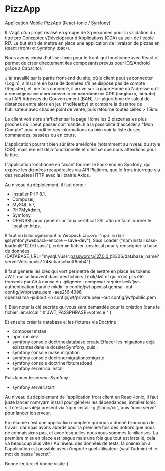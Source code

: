 # PizzApp
Application Mobile PizzApp (React-Ionic / Symfony)

Il s'agit d'un projet réalisé en groupe de 3 personnes pour la validation du titre pro Concepteur/Développeur d'Applications (CDA) au sein de l'école RI7.
Le but était de mettre en place une application de livraison de pizzas en React (front) et Symfony (back).

Nous avons choisi d'utiliser Ionic pour le front, qui fonctionne avec React et permet de créer directement des composants prévus pour iOS/Android grâce à Capacitor.

J'ai travaillé sur la partie front-end du site, où le client peut se connecter (Login), s'inscrire en base de données s'il ne dispose pas de compte (Register), 
et une fois connecté, il arrive sur la page Home où l'adresse qu'il a renseignée est alors convertie en coordonnées GPS (longitude, latitude) via l'API Adresses du Gouvernement (BAN).
Un algorithme de calcul de distances entre alors en jeu (findNearby) et compare la distance de l'utilisateur avec chaque point de vente, puis retourne toutes celles > 15km.

Le client voit alors s'afficher sur la page Home les 2 pizzerias les plus proches où il peut passer commande.
Il a la possibilité d'accéder à "Mon Compte" pour modifier ses informations ou bien voir la liste de ses commandes, passées ou en cours.

L'application pourrait bien sûr être améliorée (notamment au niveau du style CSS), mais elle est déjà fonctionnelle et c'est ce que nous attendions pour le titre.

L'application fonctionne en faisant tourner le Back-end en Symfony, qui expose les données récupérables via API Platform, que le front interroge via des requêtes HTTP avec la librairie Axios.

Au niveau du déploiement, il faut donc :
  - installer PHP 8.1, 
  - Composer, 
  - MySQL 5.7, 
  - PHPMyAdmin,
  - Symfony,
  - OPENSSL pour générer un faux certificat SSL afin de faire tourner le local en https.
  
Il faut installer également le Webpack Encore ("npm install @symfony/webpack-encore --save-dev"), 
Sass Loader ("npm install sass-loader@^12.0.0 sass"), 
créer un fichier .env.local pour y renseigner la base de données (DATABASE_URL="mysql://user:password@127.0.0.1:3306/database_name?serverVersion=5.7.24&charset=utf8mb4")

Il faut générer les clés qui vont permettre de mettre en place les tokens JWT, qui se trouvent dans des fichiers Lexik/Jwt et qui n’ont pas été transmis par Git à cause du .gitignore : 
composer require lexik/jwt-authentication-bundle
mkdir -p config/jwt
openssl genrsa -out config/jwt/private.pem -aes256 4096  
openssl rsa -pubout -in config/jwt/private.pem -out config/jwt/public.pem 

!! Bien noter la clé secrète qui vous sera demandée pour la création (dans le fichier .env.local " # JWT_PASSPHRASE=votreclé " )

Et ensuite créer la database et les fixtures via Doctrine :
 - composer install
 - npm run dev
 - symfony console doctrine:database:create
Effacer les migrations déjà existantes dans le dossier Symfony, puis :
 - symfony console make:migration
 - symfony console doctrine:migrations:migrate
 - symfony console doctrine:fixtures:load 
 - symfony server:ca:install
 
Puis lancer le serveur Symfony : 
 - symfony server:start

Au niveau du déploiement de l'application front client en React-Ionic, il faut juste lancer npm/yarn install pour générer les dépendances, installer Ionic s'il n'est pas déjà présent via "npm install -g @ionic/cli",
puis "ionic serve" pour lancer le serveur.

En résumé c'est une application complète qui nous a donné beaucoup de travail, car nous avons abordé pour la première fois des notions que nous ne connaissions pas, et avec lesquelles nous nous sommes familiarisés.
La première mise en place est longue mais une fois que tout est installé, cela va beaucoup plus vite !
Au niveau des données de tests, la connexion à l'application est possible avec n'importe quel utilisateur (sauf l'admin) et le mot de passe "secret".

Bonne lecture et bonne visite :)
